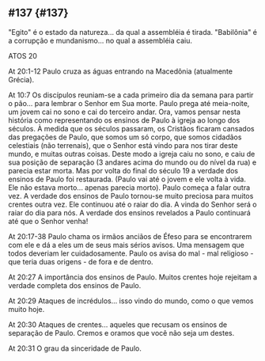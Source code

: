 ## #137 {#137}

&quot;Egito&quot; é o estado da natureza... da qual a assembléia é tirada. &quot;Babilônia&quot; é a corrupção e mundanismo... no qual a assembléia caiu.

ATOS 20

At 20:1-12 Paulo cruza as águas entrando na Macedônia (atualmente Grécia).

At 10:7 Os discípulos reuniam-se a cada primeiro dia da semana para partir o pão... para lembrar o Senhor em Sua morte. Paulo prega até meia-noite, um jovem cai no sono e cai do terceiro andar. Ora, vamos pensar nesta história como representando os ensinos de Paulo à igreja ao longo dos séculos. À medida que os séculos passaram, os Cristãos ficaram cansados das pregações de Paulo, que somos um só corpo, que somos cidadãos celestiais (não terrenais), que o Senhor está vindo para nos tirar deste mundo, e muitas outras coisas. Deste modo a igreja caiu no sono, e caiu de sua posição de separação (3 andares acima do mundo ou do nível da rua) e parecia estar morta. Mas por volta do final do século 19 a verdade dos ensinos de Paulo foi restaurada. (Paulo vai até o jovem e ele volta à vida. Ele não estava morto... apenas parecia morto). Paulo começa a falar outra vez. A verdade dos ensinos de Paulo tornou-se muito preciosa para muitos crentes outra vez. Ele continuou até o raiar do dia. A vinda do Senhor será o raiar do dia para nós. A verdade dos ensinos revelados a Paulo continuará até que o Senhor venha!

At 20:17-38 Paulo chama os irmãos anciãos de Éfeso para se encontrarem com ele e dá a eles um de seus mais sérios avisos. Uma mensagem que todos deveriam ler cuidadosamente. Paulo os avisa do mal - mal religioso - que teria duas origens - de fora e de dentro.

At 20:27 A importância dos ensinos de Paulo. Muitos crentes hoje rejeitam a verdade completa dos ensinos de Paulo.

At 20:29 Ataques de incrédulos... isso vindo do mundo, como o que vemos muito hoje.

At 20:30 Ataques de crentes... aqueles que recusam os ensinos de separação de Paulo. Cremos e oramos que você não seja um destes.

At 20:31 O grau da sinceridade de Paulo.